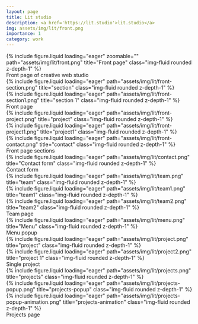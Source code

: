 ```yaml
---
layout: page
title: Lit studio
description: <a href='https://lit.studio'>lit.studio</a>
img: assets/img/lit/front.png
importance: 1
category: work
---
```


<div class="row">
    <div class="col-sm mt-3 mt-md-0">
        {% include figure.liquid loading="eager" zoomable="" path="assets/img/lit/front.png" title="Front page" class="img-fluid rounded z-depth-1" %}
    </div> 
</div>
<div class="caption">
    Front page of creative web studio
</div>

<div class="row">
    <div class="col-sm mt-4 mt-md-0">
        {% include figure.liquid loading="eager" path="assets/img/lit/front-section.png" title="section" class="img-fluid rounded z-depth-1" %}
    </div>
    <div class="col-sm mt-4 mt-md-0">
        {% include figure.liquid loading="eager" path="assets/img/lit/front-section1.png" title="section 1" class="img-fluid rounded z-depth-1" %}
    </div>
</div>

<div class="caption">
Front page
</div>

<div class="row">
    <div class="col-sm mt-3 mt-md-0">
        {% include figure.liquid loading="eager" path="assets/img/lit/front-project.png" title="project" class="img-fluid rounded z-depth-1" %}
    </div>
    <div class="col-sm mt-3 mt-md-0">
        {% include figure.liquid loading="eager" path="assets/img/lit/front-project1.png" title="project1" class="img-fluid rounded z-depth-1" %}
    </div>
    <div class="col-sm mt-3 mt-md-0">
        {% include figure.liquid loading="eager" path="assets/img/lit/front-contact.png" title="contact" class="img-fluid rounded z-depth-1" %}
    </div>
</div>

<div class="caption">
Front page sections
</div>

<div class="row">
    <div class="col-sm mt-3 mt-md-0">
        {% include figure.liquid loading="eager" path="assets/img/lit/contact.png" title="Contact form" class="img-fluid rounded z-depth-1" %}
    </div>
</div>
<div class="caption">
    Contact form
</div>

<div class="row">
    <div class="col-sm mt-3 mt-md-0">
        {% include figure.liquid loading="eager" path="assets/img/lit/team.png" title="team" class="img-fluid rounded z-depth-1" %}
    </div>
    <div class="col-sm mt-3 mt-md-0">
        {% include figure.liquid loading="eager" path="assets/img/lit/team1.png" title="team1" class="img-fluid rounded z-depth-1" %}
    </div>
    <div class="col-sm mt-3 mt-md-0">
        {% include figure.liquid loading="eager" path="assets/img/lit/team2.png" title="team2" class="img-fluid rounded z-depth-1" %}
    </div>
</div>

<div class="caption">
Team page
</div>

<div class="row">
    <div class="col-sm mt-3 mt-md-0">
        {% include figure.liquid loading="eager" path="assets/img/lit/menu.png" title="Menu" class="img-fluid rounded z-depth-1" %}
    </div>
</div>
<div class="caption">
    Menu popup
</div>

<div class="row">
    <div class="col-sm mt-4 mt-md-0">
        {% include figure.liquid loading="eager" path="assets/img/lit/project.png" title="project" class="img-fluid rounded z-depth-1" %}
    </div>
    <div class="col-sm mt-4 mt-md-0">
        {% include figure.liquid loading="eager" path="assets/img/lit/project2.png" title="project 1" class="img-fluid rounded z-depth-1" %}
    </div>
</div>

<div class="caption">
Single project
</div>

<div class="row">
    <div class="col-sm mt-3 mt-md-0">
        {% include figure.liquid loading="eager" path="assets/img/lit/projects.png" title="projects" class="img-fluid rounded z-depth-1" %}
    </div>
    <div class="col-sm mt-3 mt-md-0">
        {% include figure.liquid loading="eager" path="assets/img/lit/projects-popup.png" title="projects-popup" class="img-fluid rounded z-depth-1" %}
    </div>
    <div class="col-sm mt-3 mt-md-0">
        {% include figure.liquid loading="eager" path="assets/img/lit/projects-popup-animation.png" title="projects-animation" class="img-fluid rounded z-depth-1" %}
    </div>
</div>

<div class="caption">
Projects page
</div>
